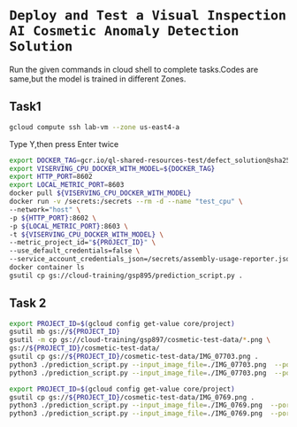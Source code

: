 # ``` Deploy and Test a Visual Inspection AI Cosmetic Anomaly Detection Solution ```
Run the given commands in cloud shell to complete tasks.Codes are same,but the model is trained in different Zones.
## Task1
```bash
gcloud compute ssh lab-vm --zone us-east4-a
```
Type Y,then press Enter twice
```bash
export DOCKER_TAG=gcr.io/ql-shared-resources-test/defect_solution@sha256:776fd8c65304ac017f5b9a986a1b8189695b7abbff6aa0e4ef693c46c7122f4c
export VISERVING_CPU_DOCKER_WITH_MODEL=${DOCKER_TAG}
export HTTP_PORT=8602
export LOCAL_METRIC_PORT=8603
docker pull ${VISERVING_CPU_DOCKER_WITH_MODEL}
docker run -v /secrets:/secrets --rm -d --name "test_cpu" \
--network="host" \
-p ${HTTP_PORT}:8602 \
-p ${LOCAL_METRIC_PORT}:8603 \
-t ${VISERVING_CPU_DOCKER_WITH_MODEL} \
--metric_project_id="${PROJECT_ID}" \
--use_default_credentials=false \
--service_account_credentials_json=/secrets/assembly-usage-reporter.json
docker container ls
gsutil cp gs://cloud-training/gsp895/prediction_script.py .
```
## Task 2
```bash
export PROJECT_ID=$(gcloud config get-value core/project)
gsutil mb gs://${PROJECT_ID}
gsutil -m cp gs://cloud-training/gsp897/cosmetic-test-data/*.png \
gs://${PROJECT_ID}/cosmetic-test-data/
gsutil cp gs://${PROJECT_ID}/cosmetic-test-data/IMG_07703.png .
python3 ./prediction_script.py --input_image_file=./IMG_07703.png  --port=8602 --output_result_file=def_prediction_result.json
python3 ./prediction_script.py --input_image_file=./IMG_07703.png  --port=8602 --num_of_requests=10 --output_result_file=def_latency_result.json
```
```bash
export PROJECT_ID=$(gcloud config get-value core/project)
gsutil cp gs://${PROJECT_ID}/cosmetic-test-data/IMG_0769.png .
python3 ./prediction_script.py --input_image_file=./IMG_0769.png  --port=8602 --output_result_file=non_def_prediction_result.json
python3 ./prediction_script.py --input_image_file=./IMG_0769.png  --port=8602 --num_of_requests=10 --output_result_file=non_def_latency_result.json
```
